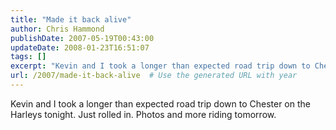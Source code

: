 ```yaml
---
title: "Made it back alive"
author: Chris Hammond
publishDate: 2007-05-19T00:43:00
updateDate: 2008-01-23T16:51:07
tags: []
excerpt: "Kevin and I took a longer than expected road trip down to Chester on the Harleys tonight. Just rolled in. Photos and more riding..."
url: /2007/made-it-back-alive  # Use the generated URL with year
---
```

Kevin and I took a longer than expected road trip down to Chester on the Harleys tonight. Just rolled in. Photos and more riding tomorrow.
